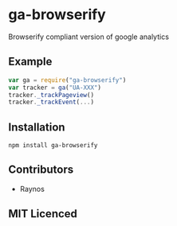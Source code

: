 # ga-browserify

<!-- [![build status][1]][2] [![dependency status][3]][4]

[![browser support][5]][6] -->

Browserify compliant version of google analytics

## Example

```js
var ga = require("ga-browserify")
var tracker = ga("UA-XXX")
tracker._trackPageview()
tracker._trackEvent(...)
```

## Installation

`npm install ga-browserify`

## Contributors

 - Raynos

## MIT Licenced

  [1]: https://secure.travis-ci.org/Colingo/ga-browserify.png
  [2]: http://travis-ci.org/Colingo/ga-browserify
  [3]: http://david-dm.org/Colingo/ga-browserify/status.png
  [4]: http://david-dm.org/Colingo/ga-browserify
  [5]: http://ci.testling.com/Colingo/ga-browserify.png
  [6]: http://ci.testling.com/Colingo/ga-browserify

